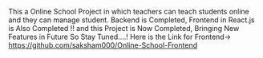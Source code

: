 This a Online School Project in which teachers can teach students online and they can manage student. Backend is Completed, Frontend in React.js is Also Completed !! and this Project is Now Completed, Bringing New Features in Future So Stay Tuned....!
Here is the Link for Frontend-> https://github.com/saksham000/Online-School-Frontend
